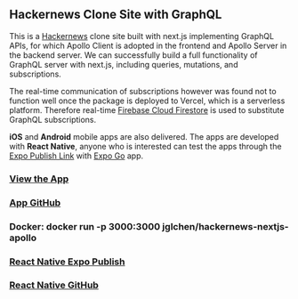 ## Hackernews Clone Site with GraphQL

This is a [Hackernews](https://news.ycombinator.com/) clone site built with next.js implementing GraphQL APIs, for which Apollo Client is adopted in the frontend and Apollo Server in the backend server. We can successfully build a full functionality of GraphQL server with next.js, including queries, mutations, and subscriptions.
           
The real-time communication of subscriptions however was found not to function well once the package is deployed to Vercel, which is a serverless platform. Therefore real-time [Firebase Cloud Firestore](https://firebase.google.com/products/firestore) is used to substitute GraphQL subscriptions.

**iOS** and **Android** mobile apps are also delivered. The apps are developed with **React Native**, anyone who is interested can test the apps through the [Expo Publish Link](https://expo.dev/@jglchen/hackernews-apollo) with [Expo Go](https://expo.dev/client) app. 

### [View the App](https://hackernews-nextjs-apollo.vercel.app)
### [App GitHub](https://github.com/jglchen/hackernews-nextjs-apollo)
### Docker: docker run -p 3000:3000 jglchen/hackernews-nextjs-apollo
### [React Native Expo Publish](https://expo.dev/@jglchen/hackernews-apollo)
### [React Native GitHub](https://github.com/jglchen/react-native-hackernews-apollo)
